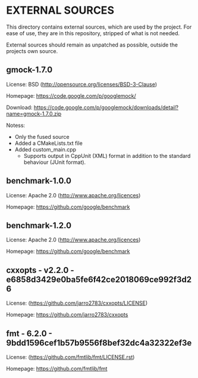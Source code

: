 EXTERNAL SOURCES
================

This directory contains external sources, which are used by the project.
For ease of use, they are in this repository, stripped of what is
not needed.

External sources should remain as unpatched as possible, outside the
projects own source.


gmock-1.7.0
-----------

License: BSD (http://opensource.org/licenses/BSD-3-Clause)

Homepage: https://code.google.com/p/googlemock/

Download: https://code.google.com/p/googlemock/downloads/detail?name=gmock-1.7.0.zip

Notess:
- Only the fused source
- Added a CMakeLists.txt file
- Added custom\_main.cpp
  - Supports output in CppUnit (XML) format in addition to the standard
    behaviour (JUnit format).


benchmark-1.0.0
---------------

License: Apache 2.0 (http://www.apache.org/licences)

Homepage: https://github.com/google/benchmark


benchmark-1.2.0
---------------

License: Apache 2.0 (http://www.apache.org/licences)

Homepage: https://github.com/google/benchmark


cxxopts - v2.2.0 - e6858d3429e0ba5fe6f42ce2018069ce992f3d26
-----------------------------------------------------------

License: (https://github.com/jarro2783/cxxopts/LICENSE)

Homepage: https://github.com/jarro2783/cxxopts


fmt - 6.2.0 - 9bdd1596cef1b57b9556f8bef32dc4a32322ef3e
------------------------------------------------------

License: (https://github.com/fmtlib/fmt/LICENSE.rst)

Homepage: https://github.com/fmtlib/fmt

